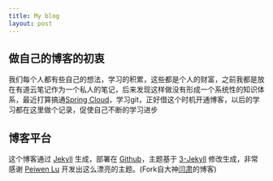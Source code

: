 ```yaml
---
title: My blog
layout: post
---
```


## 做自己的博客的初衷

我们每个人都有些自己的想法，学习的积累，这些都是个人的财富，之前我都是放在有道云笔记作为一个私人的笔记，后来发现这样做没有形成一个系统性的知识体系，最近打算搞通[Spring Cloud](https://github.com/liangfuz/Spring-Cloud-Git-Learning)，学习git，正好借这个时机开通博客，以后的学习都在这里做个记录，促使自己不断的学习进步

## 博客平台

这个博客通过 [Jekyll](http://jekyllrb.com/) 生成，部署在 [Github](https://pages.github.com)，主题基于 [3-Jekyll](https://github.com/P233/3-Jekyll) 修改生成，非常感谢 [Peiwen Lu](https://github.com/P233) 开发出这么漂亮的主题。(Fork自大神[闫肃](https://github.com/suyan/suyan.github.io)的博客)


